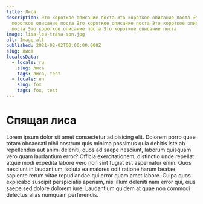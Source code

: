 ```yaml
---
title: Лиса
description: Это короткое описание поста Это короткое описание поста Это
  короткое описание поста Это короткое описание поста Это короткое описание
  поста Это короткое описание поста Это короткое описание поста
image: lisa-les-trava-son.jpg
alt: Image alt
published: 2021-02-02T00:00:00.000Z
slug: лиса
localesData:
  - locale: ru
    slug: лиса
    tags: лиса, тест
  - locale: en
    slug: fox
    tags: fox, test
---
```


# Спящая лиса
Lorem ipsum dolor sit amet consectetur adipisicing elit. Dolorem porro quae totam obcaecati nihil nostrum quis minima possimus quia debitis iste ab repellendus aut animi deleniti, quos ad saepe nesciunt, laborum quisquam vero quam laudantium error? Officia exercitationem, distinctio unde repellat atque modi expedita labore vero non sint fugiat est
<v-img src="snegir-vetki-sneg.jpg" alt="Snegir"></v-img>
aspernatur enim. Quos nesciunt in laudantium, soluta ea maiores odit ratione harum beatae sapiente rerum vitae repudiandae qui error quam amet labore. Culpa quos explicabo suscipit perspiciatis aperiam, nisi illum deleniti nam error qui, eius saepe sed dolore dolorem iure. Laudantium quidem at quae non commodi delectus alias numquam perferendis.